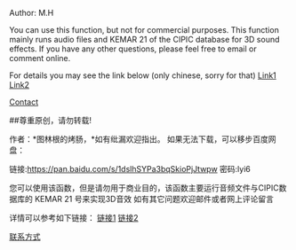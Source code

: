 Author: M.H

You can use this function, but not for commercial purposes. This function mainly runs audio files and KEMAR 21 of the CIPIC database for 3D sound effects.
If you have any other questions, please feel free to email or comment online.

For details you may see the link below (only chinese, sorry for that)
[Link1](https://www.mahong.me/archives/97) 
[Link2](https://www.mahong.me/archives/123)

[Contact](mailto:email@mahong.me)

##尊重原创，请勿转载!  

作者：*图林根的烤肠，*如有纰漏欢迎指出。
如果无法下载，可以移步百度网盘：

链接:https://pan.baidu.com/s/1dslhSYPa3bqSkioPjJtwpw 密码:lyi6

您可以使用该函数，但是请勿用于商业目的，该函数主要运行音频文件与CIPIC数据库的 KEMAR 21 号来实现3D音效
如有其它问题欢迎邮件或者网上评论留言

详情可以参考如下链接：
[链接1](https://www.mahong.me/archives/97) 
[链接2](https://www.mahong.me/archives/123)

[联系方式](mailto:email@mahong.me)
